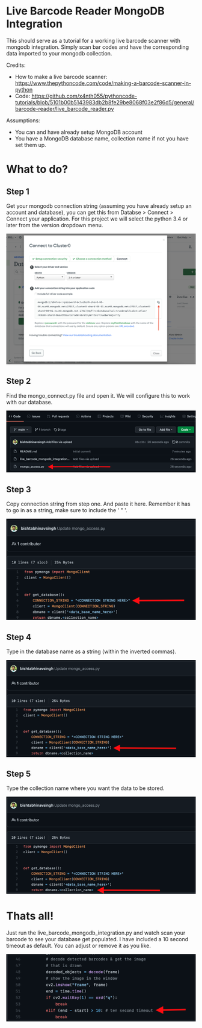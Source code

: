 # Live Barcode Reader MongoDB Integration
This should serve as a tutorial for a working live barcode scanner with mongodb integration. Simply scan bar codes and have the corresponding data imported to your mongodb collection.

Credits:
- How to make a live barcode scanner: https://www.thepythoncode.com/code/making-a-barcode-scanner-in-python
- Code: https://github.com/x4nth055/pythoncode-tutorials/blob/5101b00b5143983db2b8fe29be8068f03e2f86d5/general/barcode-reader/live_barcode_reader.py

Assumptions:
- You can and have already setup MongoDB account 
- You have a MongoDB database name, collection name if not you have set them up.

# What to do?

## Step 1
Get your mongodb connection string (assuming you have already setup an account and database), you can get this from Databse > Connect > Connect your application. For this project we will select the python 3.4 or later from the version dropdown menu.

![Alt text](/3.png)

## Step 2
Find the mongo_connect.py file and open it. We will configure this to work with our database.

![Alt text](/1.png)

## Step 3
Copy connection string from step one. And paste it here. Remember it has to go in as a string, make sure to include the ' " '.

![Alt text](/2.png)

## Step 4
Type in the database name as a string (within the inverted commas).

![Alt text](/4.png)

## Step 5
Type the collection name where you want the data to be stored.

![Alt text](/5.png)

# Thats all!
Just run the live_barcode_mongodb_integration.py and watch scan your barcode to see your database get populated.
I have included a 10 second timeout as default. You can adjust or remove it as you like.

![Alt text](/6.png)
